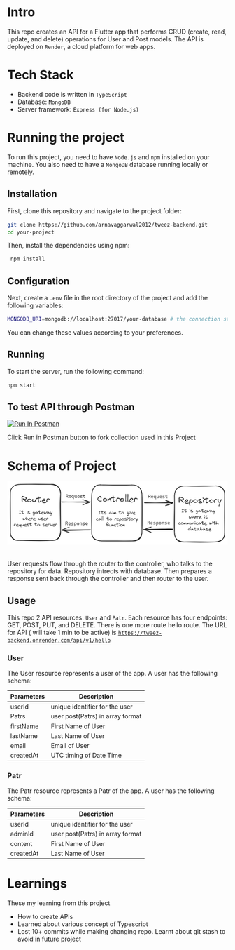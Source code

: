 # Intro

This repo creates an API for a Flutter app that performs CRUD (create, read, update, and delete) operations for User and Post models. The API is deployed on `Render`, a cloud platform for web apps.

# Tech Stack

*   Backend code is written in `TypeScript`
*   Database: `MongoDB`
*   Server framework: `Express (for Node.js)`

#  Running the project

To run this project, you need to have `Node.js` and `npm` installed on your machine. You also need to have a `MongoDB` database running locally or remotely.

## Installation
First, clone this repository and navigate to the project folder:

```bash
git clone https://github.com/arnavaggarwal2012/tweez-backend.git
cd your-project 
```

Then, install the dependencies using npm:

```bash
 npm install 
 ```

 ## Configuration
 Next, create a `.env` file in the root directory of the project and add the following variables:

```bash 
MONGODB_URI=mongodb://localhost:27017/your-database # the connection string for the database 
 ```

You can change these values according to your preferences.

## Running
To start the server, run the following command:
```bash
npm start
```
## To test API through Postman

[<img src="https://run.pstmn.io/button.svg" alt="Run In Postman" style="width: 128px; height: 32px;">](https://god.gw.postman.com/run-collection/27728698-0614d164-27d9-4fe3-9bfd-06d34466a9ad?action=collection%2Ffork&source=rip_markdown&collection-url=entityId%3D27728698-0614d164-27d9-4fe3-9bfd-06d34466a9ad%26entityType%3Dcollection%26workspaceId%3D6e3784c2-4fce-4905-abf6-4d326d8330c3)

Click Run in Postman button to fork collection used in this Project

# Schema of Project

<div style="text-align: center;">
    <img src="resources/chart.png" />
</div>
<br>

User requests flow through the router to the controller, who talks to the repository for data. Repository intrects with database. Then prepares a response sent back through the controller and then router to the user. 

## Usage

This repo 2 API resources. `User` and `Patr`. Each resource has four endpoints: GET, POST, PUT, and DELETE. There is one more route hello route. The URL for API ( will take 1 min to be active) is [`https://tweez-backend.onrender.com/api/v1/hello`](https://tweez-backend.onrender.com/api/v1/hello)

### User

The User resource represents a user of the app. A user has the following schema:

| Parameters | Description |
| --- | --- |
| userId | unique identifier for the user |
| Patrs | user post(Patrs) in array format |
| firstName | First Name of User |
| lastName | Last Name of User |
| email | Email of User |
| createdAt | UTC timing of Date Time |

### Patr

The Patr resource represents a Patr of the app. A user has the following schema:

| Parameters | Description |
| --- | --- |
| userId | unique identifier for the user |
| adminId | user post(Patrs) in array format |
| content | First Name of User |
| createdAt | Last Name of User |

# Learnings
These my learning from this project
* How to create APIs
* Learned about various concept of Typescript
* Lost 10+ commits while making changing repo. Learnt about git stash to avoid in future project
